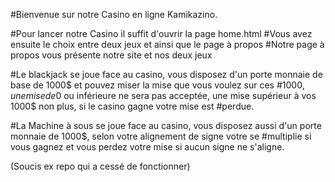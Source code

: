 #Bienvenue sur notre Casino en ligne Kamikazino.

#Pour lancer notre Casino il suffit d'ouvrir la page home.html
#Vous avez ensuite le choix entre deux jeux et ainsi que le page à propos
#Notre page à propos vous présente notre site et nos deux jeux

#Le blackjack se joue face au casino, vous disposez d'un porte monnaie de base de 1000$ et pouvez miser la mise que vous voulez sur ces 
#1000$, une mise de 0$ ou inférieure ne sera pas acceptée, une mise supérieur à vos 1000$ non plus, si le casino gagne votre mise est 
#perdue.

#La Machine à sous se joue face au casino, vous disposez aussi d'un porte monnaie de 1000$, selon votre alignement de signe votre se 
#multiplie si vous gagnez et vous perdez votre mise si aucun signe ne s'aligne.

(Soucis ex repo qui a cessé de fonctionner)
